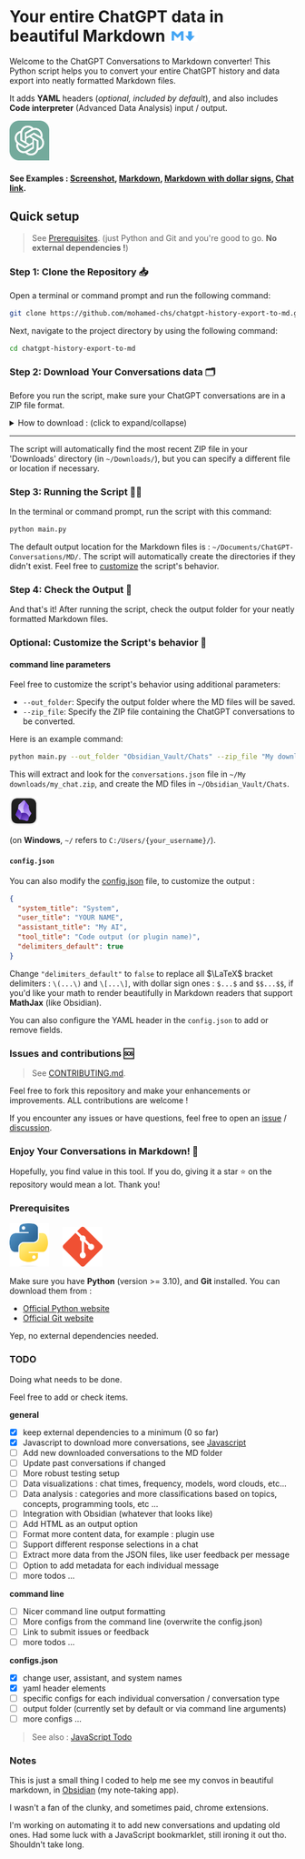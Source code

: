 # Your entire ChatGPT data in beautiful Markdown <img src="images/markdown.png" alt="Markdown Logo" width="50"/>

Welcome to the ChatGPT Conversations to Markdown converter! This Python script helps you to convert your entire ChatGPT history and data export into neatly formatted Markdown files.

It adds **YAML** headers (_optional, included by default_), and also includes **Code interpreter** (Advanced Data Analysis) input / output.

<img src="images/chatgpt-logo.svg" alt="ChatGPT Logo" width="70"/>

#### See Examples : [Screenshot](demo/Fibonacci.png), [Markdown](demo/Fibonacci.md), [Markdown with dollar signs](demo/Fibonacci-dollar-signs.md), [Chat link](https://chat.openai.com/share/27b6df58-a590-41ac-9eff-f567602fe692).

## Quick setup

> See [Prerequisites](#prerequisites). (just Python and Git and you're good to go. **No external dependencies !**)

### Step 1: Clone the Repository 📥

Open a terminal or command prompt and run the following command:

```bash
git clone https://github.com/mohamed-chs/chatgpt-history-export-to-md.git
```

Next, navigate to the project directory by using the following command:

```bash
cd chatgpt-history-export-to-md
```

### Step 2: Download Your Conversations data 🗂

Before you run the script, make sure your ChatGPT conversations are in a ZIP file format.

<details id="download-instructions">
  <summary>How to download : (click to expand/collapse)</summary>

<hr>
  
1.  Sign in to ChatGPT at https://chat.openai.com

2.  At the bottom of the left side bar, click on your profile name, the on **Settings**

    ![Bottom-left Widget](images/chat.openai-bottom-left-widget.png)

3.  Go to **Data controls**

    ![Settings](images/chat.openai-settings.png)

4.  In the "Data Controls" menu, click on _Export data_ : **Export**

    ![Data Controls](images/chat.openai-data-controls.png)

5.  In the confirmation modal click **Confirm export**

    ![Confirm Export](images/chat.openai-confirm-export.png)

6.  You should get an email with your data, in 2 ~ 5 minutes (check your **inbox**)

    ![Email](images/chat.openai-email.png)

7.  Click **Download data export** to download a `.zip` file containing your entire chat history and other data.

    ![ZIP File Content](images/zip-file-content.png)

    [↑ Collapse](#download-instructions)

</details>

<hr>

The script will automatically find the most recent ZIP file in your 'Downloads' directory (in `~/Downloads/`), but you can specify a different file or location if necessary.

### Step 3: Running the Script 🏃‍♂️

In the terminal or command prompt, run the script with this command:

```bash
python main.py
```

The default output location for the Markdown files is : `~/Documents/ChatGPT-Conversations/MD/`. The script will automatically create the directories if they didn't exist. Feel free to [customize](#optional-customize-the-scripts-behavior-🌟) the script's behavior.

### Step 4: Check the Output 🎉

And that's it! After running the script, check the output folder for your neatly formatted Markdown files.

### Optional: Customize the Script's behavior 🌟

#### command line parameters

Feel free to customize the script's behavior using additional parameters:

- `--out_folder`: Specify the output folder where the MD files will be saved.
- `--zip_file`: Specify the ZIP file containing the ChatGPT conversations to be converted.

Here is an example command:

```bash
python main.py --out_folder "Obsidian_Vault/Chats" --zip_file "My downloads/my_chat.zip"
```

This will extract and look for the `conversations.json` file in `~/My downloads/my_chat.zip`, and create the MD files in `~/Obsidian_Vault/Chats`.

<img src="images/obsidian-logo.png" alt="Obsidian Logo" width="50"/>

(on **Windows**, `~/` refers to `C:/Users/{your_username}/`).

#### `config.json`

You can also modify the [config.json](config.json) file, to customize the output :

```json
{
  "system_title": "System",
  "user_title": "YOUR NAME",
  "assistant_title": "My AI",
  "tool_title": "Code output (or plugin name)",
  "delimiters_default": true
}
```

Change `"delimiters_default"` to `false` to replace all $\LaTeX$ bracket delimiters : `\(...\)` and `\[...\]`, with dollar sign ones : `$...$` and `$$...$$`, if you'd like your math to render beautifully in Markdown readers that support **MathJax** (like Obsidian).

You can also configure the YAML header in the `config.json` to add or remove fields.

### Issues and contributions 🆘

> See [CONTRIBUTING.md](CONTRIBUTING.md).

Feel free to fork this repository and make your enhancements or improvements. ALL contributions are welcome !

If you encounter any issues or have questions, feel free to open an [issue](https://github.com/mohamed-chs/chatgpt-history-export-to-md/issues) / [discussion](https://github.com/mohamed-chs/chatgpt-history-export-to-md/discussions).

### Enjoy Your Conversations in Markdown! 🎈

Hopefully, you find value in this tool. If you do, giving it a star ⭐ on the repository would mean a lot. Thank you!

### Prerequisites

<img src="images/python-logo.png" alt="Python Logo" width="70" style="margin-right: 20px;"/> <img src="images/git-logo.png" alt="Git Logo" width="70"/>

Make sure you have **Python** (version >= 3.10), and **Git** installed.
You can download them from :

- [Official Python website](https://www.python.org/downloads/)
- [Official Git website](https://git-scm.com/downloads)

Yep, no external dependencies needed.

### TODO

Doing what needs to be done.

Feel free to add or check items.

**general**

- [x] keep external dependencies to a minimum (0 so far)
- [x] Javascript to download more conversations, see [Javascript](javascript)
- [ ] Add new downloaded conversations to the MD folder
- [ ] Update past conversations if changed
- [ ] More robust testing setup
- [ ] Data visualizations : chat times, frequency, models, word clouds, etc...
- [ ] Data analysis : categories and more classifications based on topics, concepts, programming tools, etc ...
- [ ] Integration with Obsidian (whatever that looks like)
- [ ] Add HTML as an output option
- [ ] Format more content data, for example : plugin use
- [ ] Support different response selections in a chat
- [ ] Extract more data from the JSON files, like user feedback per message
- [ ] Option to add metadata for each individual message
- [ ] more todos ...

**command line**

- [ ] Nicer command line output formatting
- [ ] More configs from the command line (overwrite the config.json)
- [ ] Link to submit issues or feedback
- [ ] more todos ...

**configs.json**

- [x] change user, assistant, and system names
- [x] yaml header elements
- [ ] specific configs for each individual conversation / conversation type
- [ ] output folder (currently set by default or via command line arguments)
- [ ] more configs ...

> See also : [JavaScript Todo](javascript/how_to_use.md#still-working-on)

### Notes

This is just a small thing I coded to help me see my convos in beautiful markdown, in [Obsidian](https://obsidian.md/) (my note-taking app).

I wasn't a fan of the clunky, and sometimes paid, chrome extensions.

I'm working on automating it to add new conversations and updating old ones. Had some luck with a JavaScript bookmarklet, still ironing it out tho. Shouldn't take long.
